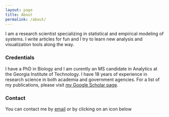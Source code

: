 ```yaml
---
layout: page
title: About
permalink: /about/
---
```


I am a research scientist specializing in statistical and empirical modeling of systems. I write articles for fun and I try to learn new analysis and visualization tools along the way.


### Credentials

I have a PhD in Biology and I am curently an MS candidate in Analytics at the Georgia Institute of Technology. I have 18 years of experience in research science in both academia and government agencies. For a list of my publications, please visit [my Google Scholar page](https://scholar.google.com/citations?hl=en&user=wfn0gRYAAAAJ). 


### Contact

You can contact me by [email](mailto:cwalte12@mail.wvu.edu) or by clicking on an icon below

